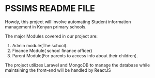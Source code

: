 # PSSIMS README FILE

Howdy, this project will involve automating Student information management in Kenyan primary schools. 

The major Modules covered in our project are:

1. Admin module(The school). 
2. Finance Module( school finance officer)
3. Parent Module(For parents to access info about their children).

The project utilizes Laravel and MongoDB to manage the database while maintaining the front-end will be handled by ReactJS